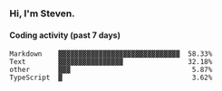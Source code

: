 ### Hi, I'm Steven.

#### Coding activity (past 7 days)
```
Markdown    ▓▓▓▓▓▓▓▓▓▓▓▓▓▓▓▓▓▓▓▓▓▓▓▓▓▓▓▓▓▓  58.33%
Text        ▓▓▓▓▓▓▓▓▓▓▓▓▓▓▓▓                32.18%
other       ▓▓▓                              5.87%
TypeScript  ▓                                3.62%
```
